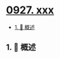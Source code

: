# [0927. xxx](https://github.com/Tdahuyou/TNotes.leetcode/tree/main/notes/0927.%20xxx)

<!-- region:toc -->

- [1. 📝 概述](#1--概述)

<!-- endregion:toc -->

## 1. 📝 概述
